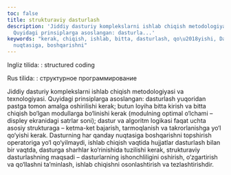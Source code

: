 ```yaml
---
toc: false
title: strukturaviy dasturlash
description: 'Jiddiy dasturiy komplekslarni ishlab chiqish metodologiyasi va texnologiyasi.
  Quyidagi prinsiplarga asoslangan: dasturla...'
keywords: "kerak, chiqish, ishlab, bitta, dasturlash, qo\u2018yishi, Dasturning, qanday,
  nuqtasiga, boshqarishni"
---
```


Ingliz tilida:
:   structured coding

Rus tilida:
:   структурное программирование

Jiddiy dasturiy komplekslarni ishlab chiqish metodologiyasi va texnologiyasi. Quyidagi prinsiplarga asoslangan: dasturlash yuqoridan pastga tomon amalga oshirilishi kerak; butun loyiha bitta kirish va bitta chiqish bo‘lgan modullarga bo‘linishi kerak (modulning optimal o‘lchami – displey ekranidagi satrlar soni); dastur va algoritm logikasi faqat uchta asosiy strukturaga – ketma-ket bajarish, tarmoqlanish va takrorlanishga yo‘l qo‘yishi kerak. Dasturning har qanday nuqtasiga boshqarishni topshirish operatoriga yo‘l qo‘yilmaydi, ishlab chiqish vaqtida hujjatlar dasturlash bilan bir vaqtda, dasturga sharhlar ko‘rinishida tuzilishi kerak, strukturaviy dasturlashning maqsadi – dasturlarning ishonchliligini oshirish, o‘zgartirish va qo‘llashni ta’minlash, ishlab chiqishni osonlashtirish va tezlashtirishdir.